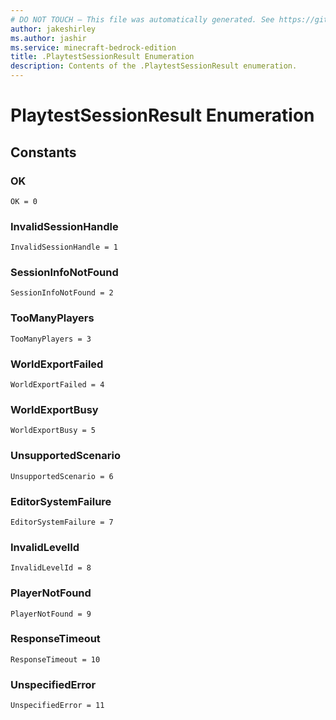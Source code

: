 ```yaml
---
# DO NOT TOUCH — This file was automatically generated. See https://github.com/mojang/minecraftapidocsgenerator to modify descriptions, examples, etc.
author: jakeshirley
ms.author: jashir
ms.service: minecraft-bedrock-edition
title: .PlaytestSessionResult Enumeration
description: Contents of the .PlaytestSessionResult enumeration.
---
```

# PlaytestSessionResult Enumeration

## Constants
### **OK**
`OK = 0`
### **InvalidSessionHandle**
`InvalidSessionHandle = 1`
### **SessionInfoNotFound**
`SessionInfoNotFound = 2`
### **TooManyPlayers**
`TooManyPlayers = 3`
### **WorldExportFailed**
`WorldExportFailed = 4`
### **WorldExportBusy**
`WorldExportBusy = 5`
### **UnsupportedScenario**
`UnsupportedScenario = 6`
### **EditorSystemFailure**
`EditorSystemFailure = 7`
### **InvalidLevelId**
`InvalidLevelId = 8`
### **PlayerNotFound**
`PlayerNotFound = 9`
### **ResponseTimeout**
`ResponseTimeout = 10`
### **UnspecifiedError**
`UnspecifiedError = 11`
